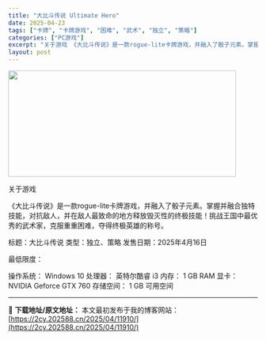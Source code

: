 ```yaml
---
title: "大比斗传说 Ultimate Hero"
date: 2025-04-23
tags: ["卡牌", "卡牌游戏", "困难", "武术", "独立", "策略"]
categories: ["PC游戏"]
excerpt: "关于游戏 《大比斗传说》是一款rogue-lite卡牌游戏，并融入了骰子元素。掌握并融合独特技能，对抗敌人，并在敌人最致命的地方释放毁灭性的终极技能！挑战王国中最优秀的武术家，克服重重困难，夺得终极英雄的称号。 标题：大比斗传说 类型：独立、策略 发售日期：2025年4月16日 最低限度： 操作系统&hellip;"
layout: post
---
```


<img class="aligncenter size-full wp-image-11894" src="https://2cy.202588.cn/wp-content/uploads/2025/04/2025042310375736.webp" alt="" width="460" height="215" />

关于游戏

《大比斗传说》是一款rogue-lite卡牌游戏，并融入了骰子元素。掌握并融合独特技能，对抗敌人，并在敌人最致命的地方释放毁灭性的终极技能！挑战王国中最优秀的武术家，克服重重困难，夺得终极英雄的称号。

标题：大比斗传说
类型：独立、策略
发售日期：2025年4月16日

最低限度：

操作系统： Windows 10
处理器： 英特尔酷睿 i3
内存： 1 GB RAM
显卡： NVIDIA Geforce GTX 760
存储空间： 1 GB 可用空间

---
📖 **下载地址/原文地址：** 本文最初发布于我的博客网站：[https://2cy.202588.cn/2025/04/11910/](https://2cy.202588.cn/2025/04/11910/)
